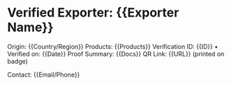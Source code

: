 # Verified Exporter: {{Exporter Name}}
Origin: {{Country/Region}}
Products: {{Products}}
Verification ID: {{ID}} • Verified on: {{Date}}
Proof Summary: {{Docs}}
QR Link: {{URL}}  (printed on badge)

Contact: {{Email/Phone}}
